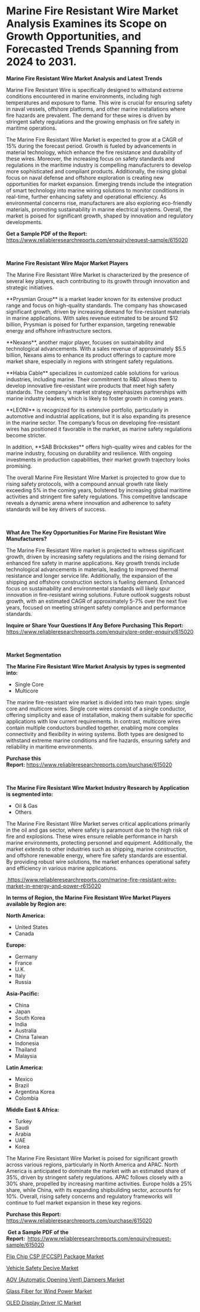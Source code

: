 <p><h1>Marine Fire Resistant Wire Market Analysis Examines its Scope on Growth Opportunities, and Forecasted Trends Spanning from 2024 to 2031.</h1></p><p><strong>Marine Fire Resistant Wire Market Analysis and Latest Trends</strong></p>
<p><p>Marine Fire Resistant Wire is specifically designed to withstand extreme conditions encountered in marine environments, including high temperatures and exposure to flame. This wire is crucial for ensuring safety in naval vessels, offshore platforms, and other marine installations where fire hazards are prevalent. The demand for these wires is driven by stringent safety regulations and the growing emphasis on fire safety in maritime operations.</p><p>The Marine Fire Resistant Wire Market is expected to grow at a CAGR of 15% during the forecast period. Growth is fueled by advancements in material technology, which enhance the fire resistance and durability of these wires. Moreover, the increasing focus on safety standards and regulations in the maritime industry is compelling manufacturers to develop more sophisticated and compliant products. Additionally, the rising global focus on naval defense and offshore exploration is creating new opportunities for market expansion. Emerging trends include the integration of smart technology into marine wiring solutions to monitor conditions in real-time, further enhancing safety and operational efficiency. As environmental concerns rise, manufacturers are also exploring eco-friendly materials, promoting sustainability in marine electrical systems. Overall, the market is poised for significant growth, shaped by innovation and regulatory developments.</p></p>
<p><strong>Get a Sample PDF of the Report:&nbsp;</strong> <a href="https://www.reliableresearchreports.com/enquiry/request-sample/615020?utm_campaign=7&utm_medium=2&utm_source=Github&utm_content=ia&utm_term=01102024&utm_id=marine-fire-resistant-wire">https://www.reliableresearchreports.com/enquiry/request-sample/615020</a></p>
<p>&nbsp;</p>
<p><strong>Marine Fire Resistant Wire Major Market Players</strong></p>
<p><p>The Marine Fire Resistant Wire Market is characterized by the presence of several key players, each contributing to its growth through innovation and strategic initiatives. </p><p>**Prysmian Group** is a market leader known for its extensive product range and focus on high-quality standards. The company has showcased significant growth, driven by increasing demand for fire-resistant materials in marine applications. With sales revenue estimated to be around $12 billion, Prysmian is poised for further expansion, targeting renewable energy and offshore infrastructure sectors.</p><p>**Nexans**, another major player, focuses on sustainability and technological advancements. With a sales revenue of approximately $5.5 billion, Nexans aims to enhance its product offerings to capture more market share, especially in regions with stringent safety regulations.</p><p>**Habia Cable** specializes in customized cable solutions for various industries, including marine. Their commitment to R&D allows them to develop innovative fire-resistant wire products that meet high safety standards. The company's market strategy emphasizes partnerships with marine industry leaders, which is likely to foster growth in coming years.</p><p>**LEONI** is recognized for its extensive portfolio, particularly in automotive and industrial applications, but it is also expanding its presence in the marine sector. The company’s focus on developing fire-resistant wires has positioned it favorable in the market, as marine safety regulations become stricter.</p><p>In addition, **SAB Bröckskes** offers high-quality wires and cables for the marine industry, focusing on durability and resilience. With ongoing investments in production capabilities, their market growth trajectory looks promising.</p><p>The overall Marine Fire Resistant Wire Market is projected to grow due to rising safety protocols, with a compound annual growth rate likely exceeding 5% in the coming years, bolstered by increasing global maritime activities and stringent fire safety regulations. This competitive landscape reveals a dynamic arena where innovation and adherence to safety standards will be key drivers of success.</p></p>
<p>&nbsp;</p>
<p><strong>What Are The Key Opportunities For Marine Fire Resistant Wire Manufacturers?</strong></p>
<p><p>The Marine Fire Resistant Wire market is projected to witness significant growth, driven by increasing safety regulations and the rising demand for enhanced fire safety in marine applications. Key growth trends include technological advancements in materials, leading to improved thermal resistance and longer service life. Additionally, the expansion of the shipping and offshore construction sectors is fueling demand. Enhanced focus on sustainability and environmental standards will likely spur innovation in fire-resistant wiring solutions. Future outlook suggests robust growth, with an estimated CAGR of approximately 5-7% over the next five years, focused on meeting stringent safety compliance and performance standards.</p></p>
<p><strong>Inquire or Share Your Questions If Any Before Purchasing This Report:</strong> <a href="https://www.reliableresearchreports.com/enquiry/pre-order-enquiry/615020?utm_campaign=7&utm_medium=2&utm_source=Github&utm_content=ia&utm_term=01102024&utm_id=marine-fire-resistant-wire">https://www.reliableresearchreports.com/enquiry/pre-order-enquiry/615020</a></p>
<p>&nbsp;</p>
<p><strong>Market Segmentation</strong></p>
<p><strong>The Marine Fire Resistant Wire Market Analysis by types is segmented into:</strong></p>
<p><ul><li>Single Core</li><li>Multicore</li></ul></p>
<p><p>The marine fire-resistant wire market is divided into two main types: single core and multicore wires. Single core wires consist of a single conductor, offering simplicity and ease of installation, making them suitable for specific applications with low current requirements. In contrast, multicore wires contain multiple conductors bundled together, enabling more complex connectivity and flexibility in wiring systems. Both types are designed to withstand extreme marine conditions and fire hazards, ensuring safety and reliability in maritime environments.</p></p>
<p><strong>Purchase this Report:&nbsp;</strong><a href="https://www.reliableresearchreports.com/purchase/615020?utm_campaign=7&utm_medium=2&utm_source=Github&utm_content=ia&utm_term=01102024&utm_id=marine-fire-resistant-wire">https://www.reliableresearchreports.com/purchase/615020</a></p>
<p>&nbsp;</p>
<p><strong>The Marine Fire Resistant Wire Market Industry Research by Application is segmented into:</strong></p>
<p><ul><li>Oil & Gas</li><li>Others</li></ul></p>
<p><p>The Marine Fire Resistant Wire Market serves critical applications primarily in the oil and gas sector, where safety is paramount due to the high risk of fire and explosions. These wires ensure reliable performance in harsh marine environments, protecting personnel and equipment. Additionally, the market extends to other industries such as shipping, marine construction, and offshore renewable energy, where fire safety standards are essential. By providing robust wire solutions, the market enhances operational safety and efficiency in various marine applications.</p></p>
<p><a href="https://www.reliableresearchreports.com/marine-fire-resistant-wire-market-in-energy-and-power-r615020?utm_campaign=7&utm_medium=2&utm_source=Github&utm_content=ia&utm_term=01102024&utm_id=marine-fire-resistant-wire">&nbsp;https://www.reliableresearchreports.com/marine-fire-resistant-wire-market-in-energy-and-power-r615020</a></p>
<p><strong>In terms of Region, the Marine Fire Resistant Wire Market Players available by Region are:</strong></p>
<p>
    <p> <strong> North America: </strong>
        <ul>
            <li>United States</li>
            <li>Canada</li>
        </ul>
        </p> 
    <p> <strong> Europe: </strong>
        <ul>
            <li>Germany</li>
            <li>France</li>
            <li>U.K.</li>
            <li>Italy</li>
            <li>Russia</li>
        </ul>
        </p> 
    <p> <strong> Asia-Pacific: </strong>
        <ul>
            <li>China</li>
            <li>Japan</li>
            <li>South Korea</li>
            <li>India</li>
            <li>Australia</li>
            <li>China Taiwan</li>
            <li>Indonesia</li>
            <li>Thailand</li>
            <li>Malaysia</li>
        </ul>
        </p> 
    <p> <strong> Latin America: </strong>
        <ul>
            <li>Mexico</li>
            <li>Brazil</li>
            <li>Argentina Korea</li>
            <li>Colombia</li>
        </ul>
        </p> 
    <p> <strong> Middle East & Africa: </strong>
        <ul>
            <li>Turkey</li>
            <li>Saudi</li>
            <li>Arabia</li>
            <li>UAE</li>
            <li>Korea</li>
        </ul>
    </p>
    </p>
<p><p>The Marine Fire Resistant Wire Market is poised for significant growth across various regions, particularly in North America and APAC. North America is anticipated to dominate the market with an estimated share of 35%, driven by stringent safety regulations. APAC follows closely with a 30% share, propelled by increasing maritime activities. Europe holds a 25% share, while China, with its expanding shipbuilding sector, accounts for 10%. Overall, rising safety concerns and regulatory frameworks will continue to fuel market expansion in these key regions.</p></p>
<p><strong>Purchase this Report: </strong><a href="https://www.reliableresearchreports.com/purchase/615020?utm_campaign=7&utm_medium=2&utm_source=Github&utm_content=ia&utm_term=01102024&utm_id=marine-fire-resistant-wire">https://www.reliableresearchreports.com/purchase/615020</a></p>
<p>&nbsp;<strong>Get a Sample PDF of the Report:&nbsp;&nbsp;</strong><a href="https://www.reliableresearchreports.com/enquiry/request-sample/615020?utm_campaign=7&utm_medium=2&utm_source=Github&utm_content=ia&utm_term=01102024&utm_id=marine-fire-resistant-wire">https://www.reliableresearchreports.com/enquiry/request-sample/615020</a></p>
<p><strong></strong></p>
<p><p><a href="https://www.linkedin.com/pulse/flip-chip-csp-fccsp-package-market-global-regional-analysis-xqhcf?utm_campaign=7&utm_medium=2&utm_source=Github&utm_content=ia&utm_term=01102024&utm_id=marine-fire-resistant-wire">Flip Chip CSP (FCCSP) Package Market</a></p><p><a href="https://medium.com/@victor.sharp87978/vehicle-safety-decive-market-trends-and-insights-market-type-and-market-application-analysis-for-a91d65718161?utm_campaign=7&utm_medium=2&utm_source=Github&utm_content=ia&utm_term=01102024&utm_id=marine-fire-resistant-wire">Vehicle Safety Decive Market</a></p><p><a href="https://www.linkedin.com/pulse/global-aov-automatic-opening-vent-dampers-market-size-fiaxe?utm_campaign=7&utm_medium=2&utm_source=Github&utm_content=ia&utm_term=01102024&utm_id=marine-fire-resistant-wire">AOV (Automatic Opening Vent) Dampers Market</a></p><p><a href="https://github.com/NargisHussain432/Market-Research-Report-List-1/blob/main/glass-fiber-for-wind-power-market.md?utm_campaign=7&utm_medium=2&utm_source=Github&utm_content=ia&utm_term=01102024&utm_id=marine-fire-resistant-wire">Glass Fiber for Wind Power Market</a></p><p><a href="https://issuu.com/reportprime-2/docs/oled-display-driver-ic-market-size-_888633c0bf91bd?utm_campaign=7&utm_medium=2&utm_source=Github&utm_content=ia&utm_term=01102024&utm_id=marine-fire-resistant-wire">OLED Display Driver IC Market</a></p></p>